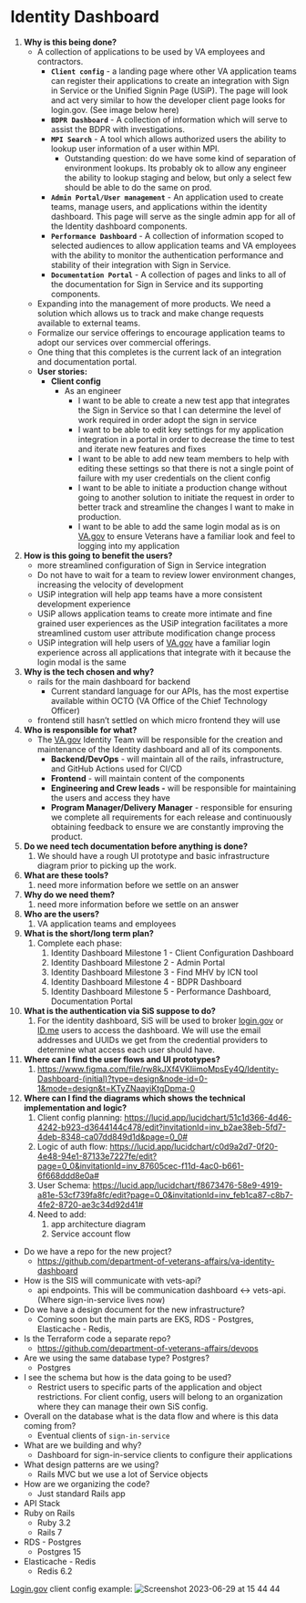 # Identity Dashboard

1. **Why is this being done?**
    - A collection of applications to be used by VA employees and contractors.
        - **`Client config`** - a landing page where other VA application teams can register their applications to create an integration with Sign in Service or the Unified Signin Page (USiP). The page will look and act very similar to how the developer client page looks for login.gov. (See image below here)
        - **`BDPR Dashboard`** - A collection of information which will serve to assist the BDPR with investigations.
        - **`MPI Search`** - A tool which allows authorized users the ability to lookup user information of a user within MPI.
            - Outstanding question: do we have some kind of separation of environment lookups. Its probably ok to allow any engineer the ability to lookup staging and below, but only a select few should be able to do the same on prod.
        - **`Admin Portal/User management`** - An application used to create teams, manage users, and applications within the identity dashboard. This page will serve as the single admin app for all of the Identity dashboard components.
        - **`Performance Dashboard`** - A collection of information scoped to selected audiences to allow application teams and VA employees with the ability to monitor the authentication performance and stability of their integration with Sign in Service.
        - **`Documentation Portal`** - A collection of pages and links to all of the documentation for Sign in Service and its supporting components.
    - Expanding into the management of more products. We need a solution which allows us to track and make change requests available to external teams.
    - Formalize our service offerings to encourage application teams to adopt our services over commercial offerings.
    - One thing that this completes is the current lack of an integration and documentation portal.
    - **User stories:**
        - **Client config**
            - As an engineer
                - I want to be able to create a new test app that integrates the Sign in Service so that I can determine the level of work required in order adopt the sign in service
                - I want to be able to edit key settings for my application integration in a portal in order to decrease the time to test and iterate new features and fixes
                - I want to be able to add new team members to help with editing these settings so that there is not a single point of failure with my user credentials on the client config
                - I want to be able to initiate a production change without going to another solution to initiate the request in order to better track and streamline the changes I want to make in production.
                - I want to be able to add the same login modal as is on [VA.gov](http://VA.gov) to ensure Veterans have a familiar look and feel to logging into my application
2. **How is this going to benefit the users?**
    - more streamlined configuration of Sign in Service integration
    - Do not have to wait for a team to review lower environment changes, increasing the velocity of development
    - USiP integration will help app teams have a more consistent development experience
    - USiP allows application teams to create more intimate and fine grained user experiences as the USiP integration facilitates a more streamlined custom user attribute modification change process
    - USiP integration will help users of [VA.gov](http://VA.gov) have a familiar login experience across all applications that integrate with it because the login modal is the same
3. **Why is the tech chosen and why?**
    - rails for the main dashboard for backend
        - Current standard language for our APIs, has the most expertise available within OCTO (VA Office of the Chief Technology Officer)
    - frontend still hasn’t settled on which micro frontend they will use
4. **Who is responsible for what?**
    - The [VA.gov](http://VA.gov) Identity Team will be responsible for the creation and maintenance of the Identity dashboard and all of its components.
        - **Backend/DevOps** - will maintain all of the rails, infrastructure, and GitHub Actions used for CI/CD
        - **Frontend** - will maintain content of the components
        - **Engineering and Crew leads -** will be responsible for maintaining the users and access they have
        - **Program Manager/Delivery Manager** - responsible for ensuring we complete all requirements for each release and continuously obtaining feedback to ensure we are constantly improving the product.
5. **Do we need tech documentation before anything is done?**
    1. We should have a rough UI prototype and basic infrastructure diagram prior to picking up the work.
6. **What are these tools?**
    1. need more information before we settle on an answer
7. **Why do we need them?**
    1. need more information before we settle on an answer
8. **Who are the users?**
    1. VA application teams and employees
9. **What is the short/long term plan?**
    1. Complete each phase:
        1. Identity Dashboard Milestone 1 - Client Configuration Dashboard
        2. Identity Dashboard Milestone 2 - Admin Portal
        3. Identity Dashboard Milestone 3 - Find MHV by ICN tool
        4. Identity Dashboard Milestone 4 - BDPR Dashboard
        5. Identity Dashboard Milestone 5 - Performance Dashboard, Documentation Portal
10. **What is the authentication via SiS suppose to do?**
    1. For the identity dashboard, SiS will be used to broker [login.gov](http://login.gov) or [ID.me](http://ID.me) users to access the dashboard. We will use the email addresses and UUIDs we get from the credential providers to determine what access each user should have.
11. **Where can I find the user flows and UI prototypes?**
    1. https://www.figma.com/file/rw8kJXf4VKliimoMpsEy4Q/Identity-Dashboard-(initial)?type=design&node-id=0-1&mode=design&t=KTyZNaayiKtgDpma-0
12. **Where can I find the diagrams which shows the technical implementation and logic?**
    1. Client config planning: https://lucid.app/lucidchart/51c1d366-4d46-4242-b923-d3644144c478/edit?invitationId=inv_b2ae38eb-5fd7-4deb-8348-ca07dd849d1d&page=0_0#
    2. Logic of auth flow: https://lucid.app/lucidchart/c0d9a2d7-0f20-4e48-94e1-87133e7227fe/edit?page=0_0&invitationId=inv_87605cec-f11d-4ac0-b661-6f668ddd8e0a#
    3. User Schema: https://lucid.app/lucidchart/f8673476-58e9-4919-a81e-53cf739fa8fc/edit?page=0_0&invitationId=inv_feb1ca87-c8b7-4fe2-8720-ae3c34d92d41#
    4. Need to add:
        1. app architecture diagram
        2. Service account flow
    
- Do we have a repo for the new project?
    - https://github.com/department-of-veterans-affairs/va-identity-dashboard
- How is the SIS will communicate with vets-api?
    - api endpoints. This will be communication dashboard <-> vets-api. (Where sign-in-service lives now)
- Do we have a design document for the new infrastructure?
    - Coming soon but the main parts are EKS, RDS - Postgres, Elasticache - Redis,
- Is the Terraform code a separate repo?
    - https://github.com/department-of-veterans-affairs/devops
- Are we using the same database type? Postgres?
    - Postgres
- I see the schema but how is the data going to be used?
    - Restrict users to specific parts of the application and object restrictions. For client config, users will belong to an organization where they can manage their own SiS config.
- Overall on the database what is the data flow and where is this data coming from?
    - Eventual clients of `sign-in-service`
- What are we building and why?
    - Dashboard for sign-in-service clients to configure their applications
- What design patterns are we using?
    - Rails MVC but we use a lot of Service objects
- How are we organizing the code?
    - Just standard Rails app
- API Stack
- Ruby on Rails
	- Ruby 3.2
	- Rails 7
- RDS - Postgres
	- Postgres 15
- Elasticache - Redis
	- Redis 6.2

[Login.gov](http://Login.gov) client config example:
![Screenshot 2023-06-29 at 15 44 44](https://github.com/department-of-veterans-affairs/va.gov-team-sensitive/assets/71290526/960dd8df-cad7-4b86-b923-1a65f5c7acf2)
